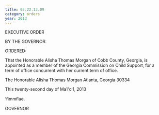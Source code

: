 ```yaml
---
title: 03.22.13.09
category: orders
year: 2013
---
```

 

EXECUTIVE ORDER

BY THE GOVERNOR:

ORDERED:

That the Honorable Alisha Thomas Morgan of Cobb County,
Georgia, is appointed as a member of the Georgia Commission on
Child Support, for a term of office concurrent with her current term
of office.

The Honorable Alisha Thomas Morgan
Atlanta, Georgia 30334

This twenty-second day of Ma1'cl1, 2013

‘ﬁmmﬂae.

GOVERNOR

